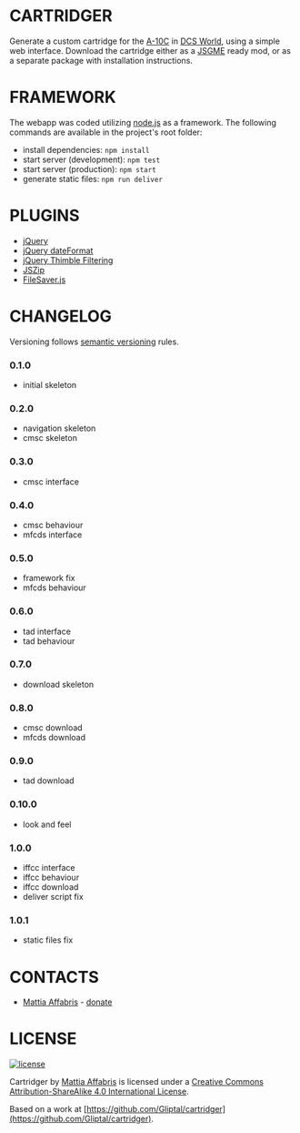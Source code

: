 CARTRIDGER
======

Generate a custom cartridge for the [A-10C](http://www.digitalcombatsimulator.com/en/products/planes/warthog/) in [DCS World](http://www.digitalcombatsimulator.com/en/), using a simple web interface. Download the cartridge either as a [JSGME](http://forums.eagle.ru/showthread.php?t=98607) ready mod, or as a separate package with installation instructions.

FRAMEWORK
======

The webapp was coded utilizing [node.js](https://nodejs.org/en/) as a framework. The following commands are available in the project's root folder:

- install dependencies: `npm install`
- start server (development): `npm test`
- start server (production): `npm start`
- generate static files: `npm run deliver`

PLUGINS
======

- [jQuery](https://jquery.com/)
- [jQuery dateFormat](https://github.com/phstc/jquery-dateFormat)
- [jQuery Thimble Filtering](http://www.thimbleopensource.com/tutorials-snippets/jquery-plugin-filter-text-input)
- [JSZip](https://stuk.github.io/jszip/)
- [FileSaver.js](https://eligrey.com/blog/post/saving-generated-files-on-the-client-side)

CHANGELOG
======

Versioning follows [semantic versioning](http://semver.org/) rules.

### 0.1.0

- initial skeleton

### 0.2.0

- navigation skeleton
- cmsc skeleton

### 0.3.0

- cmsc interface

### 0.4.0

- cmsc behaviour
- mfcds interface

### 0.5.0

- framework fix
- mfcds behaviour

### 0.6.0

- tad interface
- tad behaviour

### 0.7.0

- download skeleton

### 0.8.0

- cmsc download
- mfcds download

### 0.9.0

- tad download

### 0.10.0

- look and feel

### 1.0.0

- iffcc interface
- iffcc behaviour
- iffcc download
- deliver script fix

### 1.0.1

- static files fix

CONTACTS
======

- [Mattia Affabris](https://github.com/Gliptal) - [donate](https://www.paypal.me/Gliptal)

LICENSE
======

[![license](https://i.creativecommons.org/l/by-sa/4.0/80x15.png)](http://creativecommons.org/licenses/by-sa/4.0/)

Cartridger by [Mattia Affabris](mailto:affa@outlook.it) is licensed under a [Creative Commons Attribution-ShareAlike 4.0 International License](http://creativecommons.org/licenses/by-sa/4.0/).

Based on a work at [https://github.com/Gliptal/cartridger](https://github.com/Gliptal/cartridger).